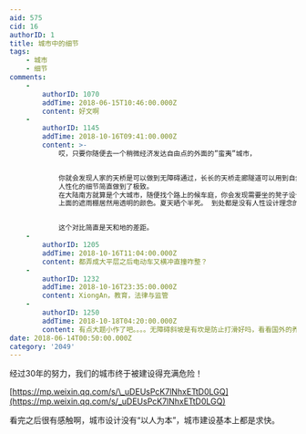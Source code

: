 ```yaml
---
aid: 575
cid: 16
authorID: 1
title: 城市中的细节
tags:
    - 城市
    - 细节
comments:
    -
        authorID: 1070
        addTime: 2018-06-15T10:46:00.000Z
        content: 好文啊
    -
        authorID: 1145
        addTime: 2018-10-16T09:41:00.000Z
        content: >-
            哎，只要你随便去一个稍微经济发达自由点的外面的”蛮夷”城市，


            你就会发现人家的天桥是可以做到无障碍通过，长长的天桥走廊隧道可以用到自然的空气流动原理无需使用空调，落地玻璃使用柔和的颜色既过滤夏天的猛烈阳光带来的热量，又可以不刺眼睛。
            人性化的细节简直做到了极致。
            在大陆南方就算是个大城市，随便找个路上的候车庭，你会发现需要坐的凳子设计成一条几乎可以形容为”棍子”的座位。
            上面的遮雨棚居然用透明的颜色。夏天晒个半死。 到处都是没有人性设计理念的缺陷。


            这个对比简直是天和地的差距。
    -
        authorID: 1205
        addTime: 2018-10-16T11:04:00.000Z
        content: 都弄成大平层之后电动车又横冲直撞咋整？
    -
        authorID: 1232
        addTime: 2018-10-16T23:35:00.000Z
        content: XiongAn，教育，法律与监管
    -
        authorID: 1250
        addTime: 2018-10-18T04:20:00.000Z
        content: 有点大题小作了吧。。。。无障碍斜坡是有坎是防止打滑好吗，看看国外的养老院太吐槽。
date: 2018-06-14T00:50:00.000Z
category: '2049'
---
```


经过30年的努力，我们的城市终于被建设得充满危险！

[https://mp.weixin.qq.com/s/\_uDEUsPcK7lNhxETtD0LGQ](https://mp.weixin.qq.com/s/_uDEUsPcK7lNhxETtD0LGQ)

看完之后很有感触啊，城市设计没有“以人为本”，城市建设基本上都是求快。
